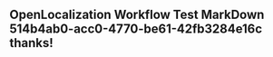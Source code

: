 <properties
ms.topic="hero-topic1"
ms.test1="hero-topic"
ms.test2="test"/>

## OpenLocalization Workflow Test MarkDown 514b4ab0-acc0-4770-be61-42fb3284e16c thanks!
